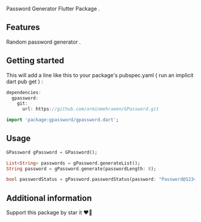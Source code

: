 Password Generator Flutter Package .

## Features

Random password generator .

## Getting started

This will add a line like this to your package's pubspec.yaml ( run an implicit dart pub get ) :

```dart
dependencies:
  gpassword:
    git:
      url: https://github.com/arminmehraeen/GPassword.git
```

```dart
import 'package:gpassword/gpassword.dart';
```

## Usage

```dart
GPassword gPassword = GPassword();

List<String> passwords = gPassword.generateList();
String password = gPassword.generate(passwordLength: 8);

bool passwordStatus = gPassword.passwordStatus(password: "Password@1234");
```

## Additional information
Support this package by star it :heart_on_fire:
